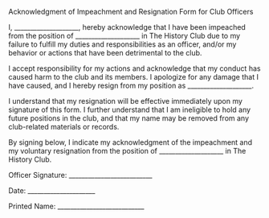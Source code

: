 Acknowledgment of Impeachment and Resignation Form for Club Officers

I, ____________________, hereby acknowledge that I have been impeached from the position of ____________________ in The History Club due to my failure to fulfill my duties and responsibilities as an officer, and/or my behavior or actions that have been detrimental to the club.

I accept responsibility for my actions and acknowledge that my conduct has caused harm to the club and its members. I apologize for any damage that I have caused, and I hereby resign from my position as ____________________.

I understand that my resignation will be effective immediately upon my signature of this form. I further understand that I am ineligible to hold any future positions in the club, and that my name may be removed from any club-related materials or records.

By signing below, I indicate my acknowledgment of the impeachment and my voluntary resignation from the position of ____________________ in The History Club.

Officer Signature: __________________________

Date: _____________________

Printed Name: ___________________________